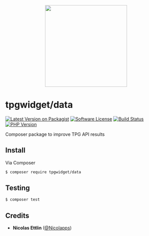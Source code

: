 <p align="center"><img src="https://user-images.githubusercontent.com/7029582/50564906-82c0bb80-0d29-11e9-92d3-0da634d79624.png" height="256" width="256"></p>

# tpgwidget/data
[![Latest Version on Packagist][ico-version]][link-packagist]
[![Software License][ico-license]](LICENSE.md)
[![Build Status][ico-travis]][link-travis]
[![PHP Version][ico-php]][link-packagist]

Composer package to improve TPG API results

## Install
Via Composer

```bash
$ composer require tpgwidget/data
```

## Testing
```bash
$ composer test
```

## Credits
- **Nicolas Ettlin** ([@Nicolapps](https://github.com/Nicolapps))


[ico-version]: https://img.shields.io/packagist/v/tpgwidget/data.svg
[ico-license]: https://img.shields.io/badge/license-MIT-brightgreen.svg
[ico-travis]: https://img.shields.io/travis/tpgwidget/data/master.svg
[ico-php]: https://img.shields.io/packagist/php-v/tpgwidget/data.svg

[link-packagist]: https://packagist.org/packages/tpgwidget/data
[link-travis]: https://travis-ci.org/tpgwidget/data
